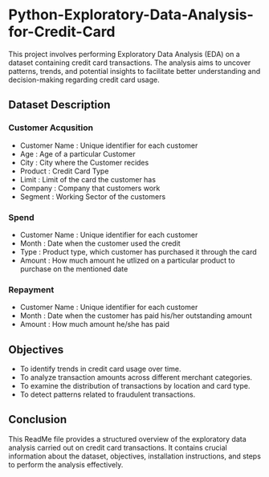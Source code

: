# Python-Exploratory-Data-Analysis-for-Credit-Card
​This project involves performing Exploratory Data Analysis (EDA) on a dataset containing credit card transactions.​ The analysis aims to uncover patterns, trends, and potential insights to facilitate better understanding and decision-making regarding credit card usage.

## Dataset Description

### Customer Acqusition
* Customer Name : Unique identifier for each customer
* Age : Age of a particular Customer 
* City : City where the Customer recides
* Product : Credit Card Type 
* Limit : Limit of the card the customer has 
* Company : Company that customers work 
* Segment : Working Sector of the customers
  
### Spend
* Customer Name : Unique identifier for each customer
* Month : Date when the customer used the credit 
* Type : Product type, which customer has purchased it through the card 
* Amount : How much amount he utlized on a particular product to purchase on the mentioned date
  
### Repayment 
* Customer Name : Unique identifier for each customer
* Month : Date when the customer has paid his/her outstanding amount
* Amount : How much amount he/she has paid

## Objectives
* To identify trends in credit card usage over time.
* To analyze transaction amounts across different merchant categories.
* To examine the distribution of transactions by location and card type.
* To detect patterns related to fraudulent transactions.

## Conclusion
This ReadMe file provides a structured overview of the exploratory data analysis carried out on credit card transactions. It contains crucial information about the dataset, objectives, installation instructions, and steps to perform the analysis effectively.
